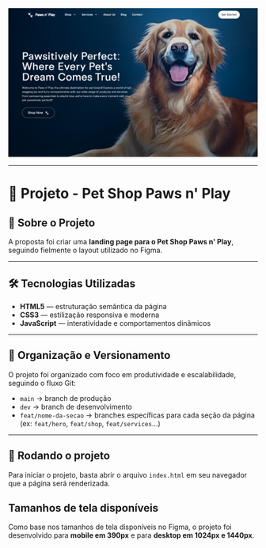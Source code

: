 <img src="assets/img/banner-readme.png" alt="Banner de demonstração do projeto" />

<hr />

# 🚀 Projeto - Pet Shop Paws n' Play

## 🐾 Sobre o Projeto

A proposta foi criar uma **landing page para o Pet Shop Paws n' Play**, seguindo fielmente o layout utilizado no Figma.

---

## 🛠️ Tecnologias Utilizadas

- **HTML5** — estruturação semântica da página
- **CSS3** — estilização responsiva e moderna
- **JavaScript** — interatividade e comportamentos dinâmicos

---

## 🌱 Organização e Versionamento

O projeto foi organizado com foco em produtividade e escalabilidade, seguindo o fluxo Git:

- `main` → branch de produção
- `dev` → branch de desenvolvimento
- `feat/nome-da-secao` → branches específicas para cada seção da página  
  (ex: `feat/hero`, `feat/shop`, `feat/services`...)

---

## 🙌 Rodando o projeto

Para iniciar o projeto, basta abrir o arquivo `index.html` em seu navegador que a página será renderizada.

## Tamanhos de tela disponíveis

Como base nos tamanhos de tela disponíveis no Figma, o projeto foi desenvolvido para **mobile em 390px** e para **desktop em 1024px e 1440px**.
